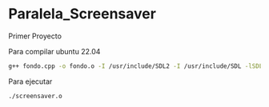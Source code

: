 # Paralela_Screensaver
Primer Proyecto


Para compilar ubuntu 22.04

```bash
g++ fondo.cpp -o fondo.o -I /usr/include/SDL2 -I /usr/include/SDL -lSDL2 -lm -lSDL2_gfx
```

Para ejecutar 

```bash
./screensaver.o
```

